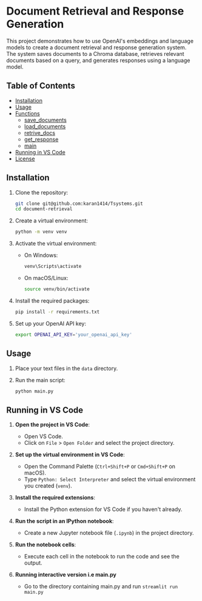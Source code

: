 
# Document Retrieval and Response Generation

This project demonstrates how to use OpenAI's embeddings and language models to create a document retrieval and response generation system. The system saves documents to a Chroma database, retrieves relevant documents based on a query, and generates responses using a language model.

## Table of Contents

- [Installation](#installation)
- [Usage](#usage)
- [Functions](#functions)
  - [save_documents](#save_documents)
  - [load_documents](#load_documents)
  - [retrive_docs](#retrive_docs)
  - [get_response](#get_response)
  - [main](#main)
- [Running in VS Code](#running-in-vs-code)
- [License](#license)

## Installation

1. Clone the repository:
    ```sh
    git clone git@github.com:karan1414/Tsystems.git
    cd document-retrieval
    ```

2. Create a virtual environment:
    ```sh
    python -m venv venv
    ```

3. Activate the virtual environment:
    - On Windows:
        ```sh
        venv\Scripts\activate
        ```
    - On macOS/Linux:
        ```sh
        source venv/bin/activate
        ```

4. Install the required packages:
    ```sh
    pip install -r requirements.txt
    ```

5. Set up your OpenAI API key:
    ```sh
    export OPENAI_API_KEY='your_openai_api_key'
    ```

## Usage

1. Place your text files in the `data` directory.

2. Run the main script:
    ```sh
    python main.py
    ```


## Running in VS Code

1. **Open the project in VS Code**:
    - Open VS Code.
    - Click on `File` > `Open Folder` and select the project directory.

2. **Set up the virtual environment in VS Code**:
    - Open the Command Palette (`Ctrl+Shift+P` or `Cmd+Shift+P` on macOS).
    - Type `Python: Select Interpreter` and select the virtual environment you created (`venv`).

3. **Install the required extensions**:
    - Install the Python extension for VS Code if you haven't already.

4. **Run the script in an IPython notebook**:
    - Create a new Jupyter notebook file (`.ipynb`) in the project directory.

5. **Run the notebook cells**:
    - Execute each cell in the notebook to run the code and see the output.

6. **Running interactive version i.e main.py**
    - Go to the directory containing main.py and run `streamlit run main.py`
